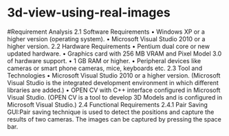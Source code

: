 ﻿# 3d-view-using-real-images
 #Requirement Analysis
 2.1 Software Requirements
	•	Windows XP or a higher version (operating system).
	•	Microsoft Visual Studio 2010 or a higher version.
2.2 Hardware Requirements
	•	Pentium dual core or new updated hardware.
	•	Graphics card with 256 MB VRAM and Pixel Model 3.0 of hardware support.
	•	1 GB RAM or higher.
	•	Peripheral devices like cameras or smart phone cameras, mice, keyboards etc.
2.3 Tool and Technologies
	•	Microsoft Visual Studio 2010 or a higher version.
(Microsoft Visual Studio is the integrated development environment in which different libraries are added.)
	•	OPEN CV with C++ interface configured in Microsoft Visual Studio.
(OPEN CV is a tool to develop 3D Models and is configured in Microsoft Visual Studio.)
2.4 Functional Requirements
2.4.1 Pair Saving GUI:Pair saving technique is used to detect the positions and capture the results of two cameras. The images can be captured by pressing the space bar.


